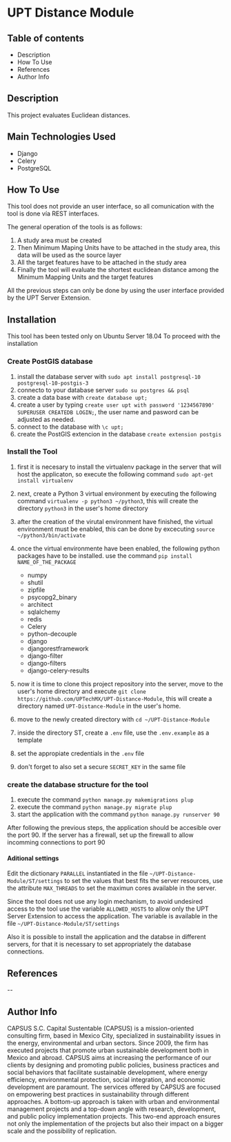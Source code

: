 # UPT Distance Module

## Table of contents

- Description
- How To Use
- References
- Author Info

## Description

This project evaluates Euclidean distances.

## Main Technologies Used

- Django
- Celery
- PostgreSQL

## How To Use

This tool does not provide an user interface, so all comunication with the tool is done vía REST interfaces.

The general operation of the tools is as follows:

1. A study area must be created
1. Then Minimum Maping Units have to be attached in the study area, this data will be used as the source layer
1. All the target features have to be attached in the study area
1. Finally the tool will evaluate the shortest euclidean distance among the Minimum Mapping Units and the target features

All the previous steps can only be done by using the user interface provided by the UPT Server Extension.

## Installation

This tool has been tested only on Ubuntu Server 18.04
To proceed with the installation

### Create PostGIS database

1. install the database server with `sudo apt install postgresql-10 postgresql-10-postgis-3`
1. connecto to your database server `sudo su postgres && psql`
1. create a data base with `create database upt;`
1. create a user by typing `create user upt with password '1234567890' SUPERUSER CREATEDB LOGIN;`, the user name and pasword can be adjusted as needed.
1. connect to the database with `\c upt;`
1. create the PostGIS extencion in the database `create extension postgis`

### Install the Tool

1. first it is necesary to install the virtualenv package in the server that will host the applicaton, so execute the following command `sudo apt-get install virtualenv`
1. next, create a Python 3 virtual environment by executing the following command `virtualenv -p python3 ~/python3`, this will create the directory `python3` in the user's home directory
1. after the creation of the virutal environment have finished, the virtual environment must be enabled, this can be done by excecuting `source ~/python3/bin/activate`
1. once the virtual environmente have been enabled, the following python packages have to be installed. use the command `pip install NAME_OF_THE_PACKAGE`

    - numpy
    - shutil
    - zipfile
    - psycopg2_binary
    - architect
    - sqlalchemy
    - redis
    - Celery
    - python-decouple
    - django
    - djangorestframework
    - django-filter
    - django-filters
    - django-celery-results

1. now it is time to clone this project repository into the server, move to the user's home directory and  execute `git clone https://github.com/UPTechMX/UPT-Distance-Module`, this will create a directory named `UPT-Distance-Module` in the user's home.
1. move to the newly created directory with `cd ~/UPT-Distance-Module`
1. inside the directory ST, create a `.env` file, use the `.env.example` as a template
1. set the appropiate credentials in the `.env` file
1. don't forget to also set a secure `SECRET_KEY` in the same file

### create the database structure for the tool

1. execute the command `python manage.py makemigrations plup`
2. execute the command `python manage.py migrate plup`
3. start the application with the command `python manage.py runserver 90`

After following the previous steps, the application should be accesible over the port 90. If the server has a firewall, set up the firewall to allow incomming connections to port 90

#### Aditional settings

Edit the dictionary `PARALLEL` instantiated in the file `~/UPT-Distance-Module/ST/settings` to set the values that best fits the server resources, use the attribute `MAX_THREADS` to set the maximun cores available in the server.

Since the tool does not use any login mechanism, to avoid undesired access to the tool use the variable `ALLOWED_HOSTS` to allow only the UPT Server Extension to access the application. The variable is available in the file `~/UPT-Distance-Module/ST/settings`

Also it is possible to install the application and the databse in different servers, for that it is necessary to set appropriately the database connections.

## References

--

## Author Info

CAPSUS S.C. Capital Sustentable (CAPSUS) is a mission-oriented consulting firm, based in Mexico City, specialized in sustainability issues in the energy, environmental and urban sectors. Since 2009, the firm has executed projects that promote urban sustainable development both in Mexico and abroad. CAPSUS aims at increasing the performance of our clients by designing and promoting public policies, business practices and social behaviors that facilitate sustainable development, where energy efficiency, environmental protection, social integration, and economic development are paramount. The services offered by CAPSUS are focused on empowering best practices in sustainability through different approaches. A bottom-up approach is taken with urban and environmental management projects and a top-down angle with research, development, and public policy implementation projects. This two-end approach ensures not only the implementation of the projects but also their impact on a bigger scale and the possibility of replication.
